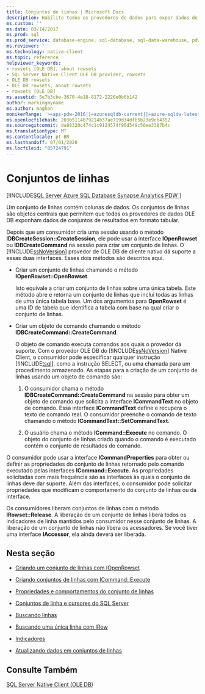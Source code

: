 ```yaml
---
title: Conjuntos de linhas | Microsoft Docs
description: Habilite todos os provedores de dados para expor dados de conjunto de resultados em formato de tabela. Em OLE DB, use o recurso conjunto de linhas, um conjunto de linhas que contém colunas de dados.
ms.custom: ''
ms.date: 03/14/2017
ms.prod: sql
ms.prod_service: database-engine, sql-database, sql-data-warehouse, pdw
ms.reviewer: ''
ms.technology: native-client
ms.topic: reference
helpviewer_keywords:
- rowsets [OLE DB], about rowsets
- SQL Server Native Client OLE DB provider, rowsets
- OLE DB rowsets
- OLE DB rowsets, about rowsets
- rowsets [OLE DB]
ms.assetid: 5e7b3cbe-3670-4e18-8172-2226e0b6b142
author: markingmyname
ms.author: maghan
monikerRange: '>=aps-pdw-2016||=azuresqldb-current||=azure-sqldw-latest||>=sql-server-2016||=sqlallproducts-allversions||>=sql-server-linux-2017||=azuresqldb-mi-current'
ms.openlocfilehash: 203b5114b79214b37ae719d34dfb5b23e9cb4352
ms.sourcegitcommit: da88320c474c1c9124574f90d549c50ee3387b4c
ms.translationtype: MT
ms.contentlocale: pt-BR
ms.lasthandoff: 07/01/2020
ms.locfileid: "85724791"
---
```

# <a name="rowsets"></a>Conjuntos de linhas
[!INCLUDE[SQL Server Azure SQL Database Synapse Analytics PDW ](../../includes/applies-to-version/sql-asdb-asdbmi-asdw-pdw.md)]

  Um conjunto de linhas contém colunas de dados. Os conjuntos de linhas são objetos centrais que permitem que todos os provedores de dados OLE DB exponham dados de conjuntos de resultados em formato tabular.  
  
 Depois que um consumidor cria uma sessão usando o método **IDBCreateSession::CreateSession**, ele pode usar a interface **IOpenRowset** ou **IDBCreateCommand** na sessão para criar um conjunto de linhas. O [!INCLUDE[ssNoVersion](../../includes/ssnoversion-md.md)] provedor de OLE DB de cliente nativo dá suporte a essas duas interfaces. Esses dois métodos são descritos aqui.  
  
-   Criar um conjunto de linhas chamando o método **IOpenRowset::OpenRowset**.  
  
     Isto equivale a criar um conjunto de linhas sobre uma única tabela. Este método abre e retorna um conjunto de linhas que inclui todas as linhas de uma única tabela base. Um dos argumentos para **OpenRowset** é uma ID de tabela que identifica a tabela com base na qual criar o conjunto de linhas.  
  
-   Criar um objeto de comando chamando o método **IDBCreateCommand::CreateCommand**.  
  
     O objeto de comando executa comandos aos quais o provedor dá suporte. Com o provedor OLE DB do [!INCLUDE[ssNoVersion](../../includes/ssnoversion-md.md)] Native Client, o consumidor pode especificar qualquer instrução [!INCLUDE[tsql](../../includes/tsql-md.md)], como a instrução SELECT, ou uma chamada para um procedimento armazenado. As etapas para a criação de um conjunto de linhas usando um objeto de comando são:  
  
    1.  O consumidor chama o método **IDBCreateCommand::CreateCommand** na sessão para obter um objeto de comando que solicita a interface **ICommandText** no objeto de comando. Essa interface **ICommandText** define e recupera o texto de comando real. O consumidor preenche o comando de texto chamando o método **ICommandText::SetCommandText**.  
  
    2.  O usuário chama o método **ICommand::Execute** no comando. O objeto do conjunto de linhas criado quando o comando é executado contém o conjunto de resultados do comando.  
  
 O consumidor pode usar a interface **ICommandProperties** para obter ou definir as propriedades do conjunto de linhas retornado pelo comando executado pelas interfaces **ICommand::Execute**. As propriedades solicitadas com mais frequência são as interfaces às quais o conjunto de linhas deve dar suporte. Além das interfaces, o consumidor pode solicitar propriedades que modificam o comportamento do conjunto de linhas ou da interface.  
  
 Os consumidores liberam conjuntos de linhas com o método **IRowset::Release**. A liberação de um conjunto de linhas libera todos os indicadores de linha mantidos pelo consumidor nesse conjunto de linhas. A liberação de um conjunto de linhas não libera os acessadores. Se você tiver uma interface **IAccessor**, ela ainda deverá ser liberada.  
  
## <a name="in-this-section"></a>Nesta seção  
  
-   [Criando um conjunto de linhas com IOpenRowset](../../relational-databases/native-client-ole-db-rowsets/creating-a-rowset-with-iopenrowset.md)  
  
-   [Criando conjuntos de linhas com ICommand::Execute](../../relational-databases/native-client-ole-db-rowsets/creating-rowsets-with-icommand-execute.md)  
  
-   [Propriedades e comportamentos do conjunto de linhas](../../relational-databases/native-client-ole-db-rowsets/rowset-properties-and-behaviors.md)  
  
-   [Conjuntos de linha e cursores do SQL Server](../../relational-databases/native-client-ole-db-rowsets/rowsets-and-sql-server-cursors.md)  
  
-   [Buscando linhas](../../relational-databases/native-client-ole-db-rowsets/fetching-rows.md)  
  
-   [Buscando uma única linha com IRow](../../relational-databases/native-client-ole-db-rowsets/fetching-a-single-row-with-irow.md)  
  
-   [Indicadores](../../relational-databases/native-client-ole-db-rowsets/bookmarks.md)  
  
-   [Atualizando dados em conjuntos de linhas](../../relational-databases/native-client-ole-db-rowsets/updating-data-in-rowsets.md)  
  
## <a name="see-also"></a>Consulte Também  
 [SQL Server Native Client &#40;OLE DB&#41;](../../relational-databases/native-client/ole-db/sql-server-native-client-ole-db.md)  
  
  
